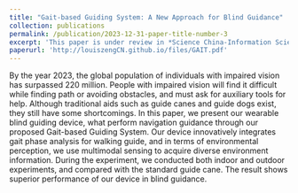 ```yaml
---
title: "Gait-based Guiding System: A New Approach for Blind Guidance"
collection: publications
permalink: /publication/2023-12-31-paper-title-number-3
excerpt: 'This paper is under review in *Science China-Information Sciences*'
paperurl: 'http://louiszengCN.github.io/files/GAIT.pdf'
---
```


By the year 2023, the global population of individuals with impaired vision has surpassed 220 million. 
People with impaired vision will find it difficult while finding path or avoiding obstacles, and must ask 
for auxiliary tools for help. Although traditional aids such as guide canes and guide dogs exist, they still 
have some shortcomings. In this paper, we present our wearable blind guiding device, what perform 
navigation guidance through our proposed Gait-based Guiding System. Our device innovatively 
integrates gait phase analysis for walking guide, and in terms of environmental perception, we use 
multimodal sensing to acquire diverse environment information. During the experiment, we conducted 
both indoor and outdoor experiments, and compared with the standard guide cane. The result shows 
superior performance of our device in blind guidance.
